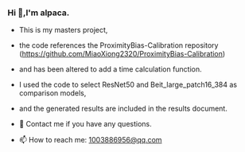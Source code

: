 ### Hi 👋,I'm alpaca.

- This is my masters project, 
- the code references the ProximityBias-Calibration repository (https://github.com/MiaoXiong2320/ProximityBias-Calibration)
- and has been altered to add a time calculation function. 
- I used the code to select ResNet50 and Beit_large_patch16_384 as comparison models, 
- and the generated results are included in the results document.

- 💬 Contact me if you have any questions.
- 📫 How to reach me: 1003886956@qq.com


